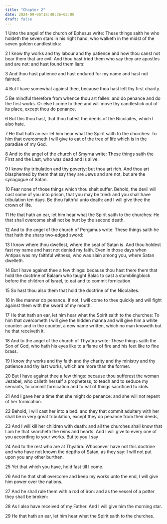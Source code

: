 ```yaml
---
title: "Chapter 2"
date: 2024-09-06T18:40:36+02:00
draft: false
---
```




1 Unto the angel of the church of Ephesus write: These things saith he who holdeth the seven stars in his right hand, who walketh in the midst of the seven golden candlesticks:

2 I know thy works and thy labour and thy patience and how thou canst not bear them that are evil. And thou hast tried them who say they are apostles and are not: and hast found them liars:

3 And thou hast patience and hast endured for my name and hast not fainted.

4 But I have somewhat against thee, because thou hast left thy first charity.

5 Be mindful therefore from whence thou art fallen: and do penance and do the first works. Or else I come to thee and will move thy candlestick out of its place, except thou do penance.

6 But this thou hast, that thou hatest the deeds of the Nicolaites, which I also hate.

7 He that hath an ear let him hear what the Spirit saith to the churches: To him that overcometh I will give to eat of the tree of life which is in the paradise of my God.

8 And to the angel of the church of Smyrna write: These things saith the First and the Last, who was dead and is alive:

9 I know thy tribulation and thy poverty: but thou art rich. And thou art blasphemed by them that say they are Jews and are not, but are the synagogue of Satan.

10 Fear none of those things which thou shalt suffer. Behold, the devil will cast some of you into prison, that you may be tried: and you shall have tribulation ten days. Be thou faithful unto death: and I will give thee the crown of life.

11 He that hath an ear, let him hear what the Spirit saith to the churches: He that shall overcome shall not be hurt by the second death.

12 And to the angel of the church of Pergamus write: These things saith he that hath the sharp two-edged sword:

13 I know where thou dwellest, where the seat of Satan is. And thou holdest fast my name and hast not denied my faith. Even in those days when Antipas was my faithful witness, who was slain among you, where Satan dwelleth.

14 But I have against thee a few things: because thou hast there them that hold the doctrine of Balaam who taught Balac to cast a stumblingblock before the children of Israel, to eat and to commit fornication.

15 So hast thou also them that hold the doctrine of the Nicolaites.

16 In like manner do penance. If not, I will come to thee quickly and will fight against them with the sword of my mouth.

17 He that hath an ear, let him hear what the Spirit saith to the churches: To him that overcometh I will give the hidden manna and will give him a white counter: and in the counter, a new name written, which no man knoweth but he that receiveth it.

18 And to the angel of the church of Thyatira write: These things saith the Son of God, who hath his eyes like to a flame of fire and his feet like to fine brass.

19 I know thy works and thy faith and thy charity and thy ministry and thy patience and thy last works, which are more than the former.

20 But I have against thee a few things: because thou sufferest the woman Jezabel, who calleth herself a prophetess, to teach and to seduce my servants, to commit fornication and to eat of things sacrificed to idols.

21 And I gave her a time that she might do penance: and she will not repent of her fornication.

22 Behold, I will cast her into a bed: and they that commit adultery with her shall be in very great tribulation, except they do penance from their deeds,

23 And I will kill her children with death: and all the churches shall know that I am he that searcheth the reins and hearts. And I will give to every one of you according to your works. But to you I say

24 And to the rest who are at Thyatira: Whosoever have not this doctrine and who have not known the depths of Satan, as they say: I will not put upon you any other burthen.

25 Yet that which you have, hold fast till I come.

26 And he that shall overcome and keep my works unto the end, I will give him power over the nations.

27 And he shall rule them with a rod of iron: and as the vessel of a potter they shall be broken:

28 As I also have received of my Father. And I will give him the morning star.

29 He that hath an ear, let him hear what the Spirit saith to the churches.


